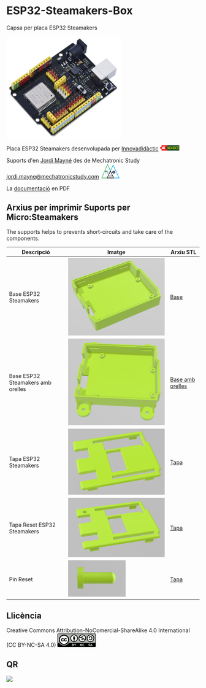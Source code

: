 # ESP32-Steamakers-Box
Capsa per placa ESP32 Steamakers

<img src="Imatges/ESP32_Board.png" width="300" />   

Placa ESP32 Steamakers desenvolupada per [Innovadidàctic](https://shop.innovadidactic.com/ca/standard-placas-shields-y-kits/1567-placa-esp32-steamakers-no-incluye-cable-usb.html)  <img src="Imatges/LogoInnova.jpg" width="50" />

Suports d'en [Jordi Mayné](https://github.com/maynej) des de Mechatronic Study jordi.mayne@mechatronicstudy.com <img src="Imatges/Logo3senseFons.png" width="50" />

La [documentació](https://docs.innovadidactic.com/_media/es/manuals/esp32/manual_actividades_esp32_steamakers.pdf) en PDF   

## Arxius per imprimir Suports per Micro:Steamakers

The supports helps to prevents short-circuits and take care of the components.
  
Descripció         | Imatge          | Arxiu STL    
------------- | ------------- | ------------- 
Base ESP32 Steamakers |![](Imatges/BaseESPSteamakers.png) | [Base](STL/BaseESPSteamakers.stl)
Base ESP32 Steamakers amb orelles |![](Imatges/BaseESPSteamakersOrelles.png) | [Base amb orelles](STL/BaseESPSteamakersOrelles.stl)
Tapa ESP32 Steamakers |![](Imatges/TapaESPSteamakers.png) | [Tapa](STL/TapaESPSteamakers.stl)
Tapa Reset ESP32 Steamakers |![](Imatges/TapaESPSteamakersReset.png) | [Tapa](STL/TapaESPSteamakersReset.stl)
Pin Reset |![](Imatges/Pin_Reset.png) | [Tapa](STL/Pin_Reset.stl)

## Llicència
Creative Commons Attribution-NoComercial-ShareAlike 4.0 International (CC BY-NC-SA 4.0)  <img src="Imatges/CC.png" width="100" />

## QR
<img src="https://www.codigos-qr.com/qr/php/qr_img.php?d=https%3A%2F%2Fgithub.com%2Fmaynej%2FMicro-Steamakers-Stand&s=6&e=m"/>
